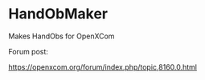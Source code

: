 # HandObMaker
Makes HandObs for OpenXCom

Forum post:

https://openxcom.org/forum/index.php/topic,8160.0.html
